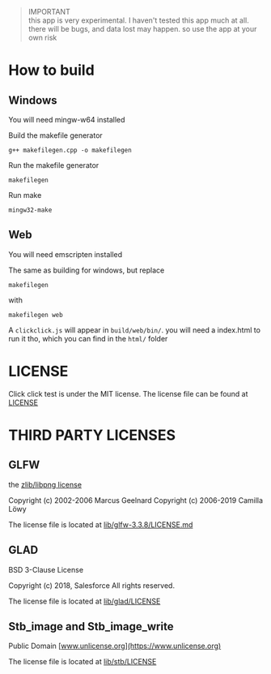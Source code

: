 > IMPORTANT \
> this app is very experimental. I haven't tested this app much at all. there
will be bugs, and data lost may happen. so use the app at your own risk

# How to build

## Windows
You will need mingw-w64 installed

Build the makefile generator

```
g++ makefilegen.cpp -o makefilegen
```

Run the makefile generator

```
makefilegen
```

Run make

```
mingw32-make
```

## Web
You will need emscripten installed

The same as building for windows, but replace

```
makefilegen
```

with

```
makefilegen web
```

A `clickclick.js` will appear in `build/web/bin/`. you will need a index.html to
run it tho, which you can find in the `html/` folder

# LICENSE
Click click test is under the MIT license. The license file can be found at [LICENSE](LICENSE)

# THIRD PARTY LICENSES
## GLFW
the [zlib/libpng license](https://www.glfw.org/license.html)

Copyright (c) 2002-2006 Marcus Geelnard
Copyright (c) 2006-2019 Camilla Löwy

The license file is located at [lib/glfw-3.3.8/LICENSE.md](lib/glfw-3.3.8/LICENSE.md)

## GLAD
BSD 3-Clause License

Copyright (c) 2018, Salesforce
All rights reserved.

The license file is located at [lib/glad/LICENSE](lib/glad/LICENSE)

## Stb_image and Stb_image_write
Public Domain [www.unlicense.org](https://www.unlicense.org)

The license file is located at [lib/stb/LICENSE](lib/stb/LICENSE)
